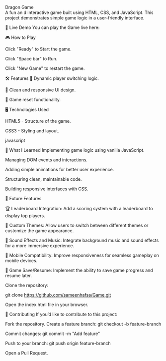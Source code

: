  Dragon Game  
A fun an d interactive game built using HTML, CSS, and JavaScript. This project demonstrates simple game logic in a user-friendly interface.

🚀 Live Demo
You can play the Game live here: 


🎮 How to Play

Click "Ready" to Start the game.

Click "Space bar" to Run.

Click "New Game" to restart the game.


🛠️ Features
🔄 Dynamic player switching logic.

📱 Clean and responsive UI design.

🔄 Game reset functionality.

🖥️ Technologies Used

HTML5 - Structure of the game.

CSS3 - Styling and layout.

javascript

🌟 What I Learned
Implementing game logic using vanilla JavaScript.

Managing DOM events and interactions.

Adding simple animations for better user experience.

Structuring clean, maintainable code.

Building responsive interfaces with CSS.

🚀 Future Features

🏆 Leaderboard Integration: Add a scoring system with a leaderboard to display top players.

🎨 Custom Themes: Allow users to switch between different themes or customize the game appearance.

🎵 Sound Effects and Music: Integrate background music and sound effects for a more immersive experience.

📱 Mobile Compatibility: Improve responsiveness for seamless gameplay on mobile devices.

🔄 Game Save/Resume: Implement the ability to save game progress and resume later.


Clone the repository:

git clone https://github.com/sameenhafsa/Game.git

Open the index.html file in your browser.

🤝 Contributing
If you’d like to contribute to this project:

Fork the repository.
Create a feature branch: git checkout -b feature-branch

Commit changes: git commit -m "Add feature"

Push to your branch: git push origin feature-branch

Open a Pull Request.
